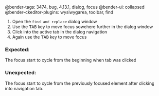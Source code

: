 @bender-tags: 3474, bug, 4.13.1, dialog, focus
@bender-ui: collapsed
@bender-ckeditor-plugins: wysiwygarea, toolbar, find

1. Open the `find and replace` dialog window
2. Use the <kbd>TAB</kbd> key to move focus sowehere further in the dialog window
3. Click into the active tab in the dialog navigation
4. Again use the <kbd>TAB</kbd> key to move focus

### Expected:
The focus start to cycle from the beginning when tab was clicked

### Unexpected:
The focus start to cycle from the previously focused element after clicking into navigation tab.

